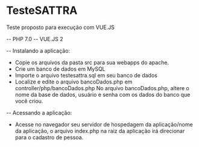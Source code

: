 # TesteSATTRA
Teste proposto para execução com VUE.JS

-- PHP 7.0
-- VUE.JS 2

-- Instalando a aplicação:
- Copie os arquivos da pasta src para sua webapps do apache.
- Crie um banco de dados em MySQL
- Importe o arquivo testesattra.sql em seu banco de dados
- Localize e edite o arquivo bancoDados.php em controller/php/bancoDados.php
No arquivo bancoDados.php, altere o nome da base de dados, usuário e senha com os dados do banco que você criou.


-- Acessando a aplicação:
- Acesse no navegador seu servidor de hospedagem da aplicação/nome da aplicação, o arquivo index.php na raiz da aplicação irá direcionar para o cadastro de pessoa.